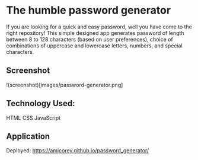 # The humble password generator
If you are looking for a quick and easy password, well you have come to the right repository! This simple designed app generates password of length between 8 to 128 characters (based on user preferences), choice of combinations of uppercase and lowercase letters, numbers, and special characters.

## Screenshot
!(screenshot)[images/password-generator.png]

## Technology Used:

HTML
CSS
JavaScript

## Application
Deployed: https://amjcorey.github.io/password_generator/ 
